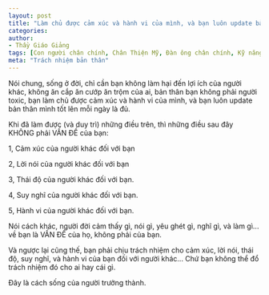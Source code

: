 ```yaml
---
layout: post
title: "Làm chủ được cảm xúc và hành vi của mình, và bạn luôn update bản thân mình tốt lên mỗi ngày là đủ."
categories:
author:
- Thầy Giáo Giảng
tags: [Con người chân chính, Chân Thiện Mỹ, Đàn ông chân chính, Kỹ năng sống, trung tâm của chính mình]
meta: "Trách nhiệm bản thân"
---
```

Nói chung, sống ở đời, chỉ cần bạn không làm hại đến lợi ích của người khác, không ăn cắp ăn cướp ăn trộm của ai, bản thân bạn không phải người toxic, bạn làm chủ được cảm xúc và hành vi của mình, và bạn luôn update bản thân mình tốt lên mỗi ngày là đủ.

Khi đã làm được (và duy trì) những điều trên, thì những điều sau đây KHÔNG phải VẤN ĐỀ của bạn:

1, Cảm xúc của người khác đối với bạn

2, Lời nói của người khác đối với bạn

3, Thái độ của người khác đối với bạn.

4, Suy nghĩ của người khác đối với bạn.

5, Hành vi của người khác đối với bạn.

Nói cách khác, người đời cảm thấy gì, nói gì, yêu ghét gì, nghĩ gì, và làm gì... về bạn là VẤN ĐỀ của họ, không phải của bạn.

Và ngược lại cũng thế, bạn phải chịu trách nhiệm cho cảm xúc, lời nói, thái độ, suy nghĩ, và hành vi của bạn đối với người khác... Chứ bạn không thể đổ trách nhiệm đó cho ai hay cái gì.

Đây là cách sống của người trưởng thành.<!--excerpt.s-->